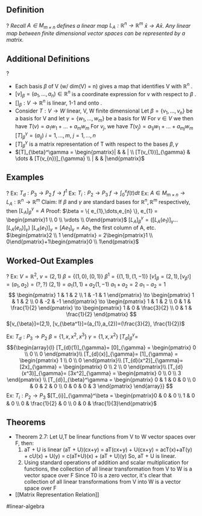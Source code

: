 
## Definition
?
*Recall $A \in M_{m \times n}$ defines a linear map $L_{A}: \mathbb{R}^n \to \mathbb{R}^m$
$\bar{x} \to A \bar{x}$. 
Any linear map between finite dimensional vector spaces can be represented by a matrix.*

## Additional Definitions
?
- Each basis $\beta$ of V (w/ dim(V) = n) gives a map that identifies V with $\mathbb{R}^n$
.
- $[v]_{\beta}=(a_{1},\dots,a_{n}) \in \mathbb{R}^n$ is a coordinate expression for v with respect to $\beta$
.
- $[]_{\beta}: V \to \mathbb{R}^n$ is linear, 1-1 and onto
.
- Consider $T: V \to W$ linear, V, W finite dimensional
		Let $\beta = \{ v_{1},\dots,v_{n} \}$ be a basis for V and let $\gamma = \{ w_{1},\dots ,w_{m} \}$ be a basis for W
		For $v \in V$ we then have $T(v)= a_{1}w_{1}+\dots+a_{m}w_{m}$
		For $v_{j}$, we have $T(v_{j})=a_{1j}w_{1}+\dots+a_{mj}w_{m}$
		$[T]_{\beta}^\gamma = (a_{ij})$ $i=1,\dots,m$, $j=1,\dots,n$
- $[T]_{\beta}^\gamma$ is a matrix representation of T with respect to the bases $\beta, \gamma$
- $[T]_{\beta}^\gamma = \begin{pmatrix}| &  & | \\ [T(v_{1})]_{\gamma} & \dots & [T(v_{n})]_{\gamma} \\ | &  & |\end{pmatrix}$

## Examples
?
Ex: $T_{d}: P_{3} \to P_{2}$
	$f \to f^1$
Ex: $T_{i}: P_{2} \to P_{3}$
	$f \to \int_{0}^x{f(t)dt}$
‎Ex: $A \in M_{m \times n} \to L_{A}: \mathbb{R}^n \to \mathbb{R}^m$
	Claim: If $\beta$ and $\gamma$ are standard bases for $\mathbb{R}^n, \mathbb{R}^m$ respectively, then $[L_{A}]_{\beta}^\gamma = A$
	Proof: $\beta = \{ e_{1},\dots,e_{n} \}, e_{1} = \begin{pmatrix}1 \\ 0 \\ \vdots \\ 0\end{pmatrix}$
	$[L_{A}]_{\beta}^\gamma=([L_{A}(e_{1})]_{\gamma}\dots[L_{A}(e_{n})]_{\gamma})$
	$[L_{A}(e_{1})]_{\gamma} = [Ae_{1}]_{\gamma}=Ae_{1}$, the first column of A, etc.
	$\begin{pmatrix}2 \\ 1 \end{pmatrix} = 2\begin{pmatrix}1 \\ 0\end{pmatrix}+1\begin{pmatrix}0 \\ 1\end{pmatrix}$

## Worked-Out Examples
?
Ex: $V = \mathbb{R}^2$, $v=(2,1)$
	$\beta=\{ (1,0),(0,1) \}$
	$\beta^1=\{ (1,1),(1,-1) \}$
	$[v]_{\beta}=(2,1), [v_{\beta^1}]=(a_{1},a_{2})=(?, ?)$
	$(2,1)=a_{1}(1,1)+a_{2}(1,-1)$
	$a_{1}+a_{2}=2$
	$a_{1}-a_{2}=1$
	$$
\begin{pmatrix}
1 & 1 & 2 \\
1 & -1 & 1
\end{pmatrix}
\to
\begin{pmatrix}
1 & 1 & 2 \\
0 & -2 & -1
\end{pmatrix}
\to
\begin{pmatrix}
1 & 1 & 2 \\
0 & 1 & \frac{1}{2}
\end{pmatrix}
\to
\begin{pmatrix}
1 & 0 & \frac{3}{2} \\
0 & 1 & \frac{1}{2}
\end{pmatrix}
$$
	$[v_{\beta}]=(2,1), [v_{\beta^1}]=(a_{1},a_{2})=(\frac{3}{2}, \frac{1}{2})$

	
Ex: $T_{d}: P_{3} \to P_{2}$
	$\beta = \{ 1,x,x^2,x^3 \}$
	$\gamma = \{ 1, x, x^2 \}$
	$[T_{d}]_{\beta}^\gamma=$
$${\begin{array}{l}
[T_{d}(1)]_{\gamma}= [0]_{\gamma} = \begin{pmatrix}
0 \\
0 \\
0
\end{pmatrix}\\
[T_{d}(x)]_{\gamma}= [1]_{\gamma} = \begin{pmatrix}
1 \\
0 \\
0
\end{pmatrix}\\
[T_{d}(x^2)]_{\gamma}= [2x]_{\gamma} = \begin{pmatrix}
0 \\
2 \\
0
\end{pmatrix}\\
[T_{d}(x^3)]_{\gamma}= [3x^2]_{\gamma} = \begin{pmatrix}
0 \\
0 \\
3
\end{pmatrix} \\
[T_{d}]_{\beta}^\gamma = \begin{pmatrix}
0 & 1 & 0 & 0 \\
0 & 0 & 2 & 0 \\
0 & 0 & 0 & 3
\end{pmatrix}
\end{array}}
$$
Ex: $T_{i}: P_{2} \to P_{3}$
	$[T_{i}]_{\gamma}^\beta = \begin{pmatrix}0 & 0 & 0  \\ 1 & 0 & 0 \\ 0 & \frac{1}{2} & 0 \\ 0 & 0 & \frac{1}{3}\end{pmatrix}$

## Theorems
- Theorem 2.7: Let U,T be linear functions from V to W vector spaces over F, then:
	1. aT + U is linear
		(aT + U)(cx+y) = aT(cx+y) + U(cx+y)
					= acT(x)+aT(y) + cU(x) + U(y)
					= c(aT+U)(x) + (aT + U)(y)
					So, aT + U is linear.
	2. Using standard operations of addition and scalar multiplication for functions, the collection of all linear transformation from V to W is a vector space over F
		Since T0 is a zero vector, it's clear that collection of all linear transformations from V into W is a vector space over F
- [[Matrix Representation Relation]]

#linear-algebra